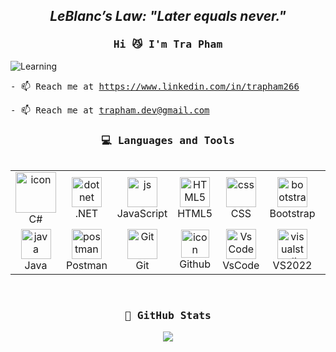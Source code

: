 <h2 align="center"><em><strong>LeBlanc’s Law:</strong> "Later equals never."</em></h2>
<h3 align="center"><samp> Hi 😼 I'm Tra Pham</samp></h3>
<img align="center" alt="Learning" src="https://github.com/user-attachments/assets/0a627ace-0944-4726-8a40-397388f53b9e">

<samp>- 📫 Reach me at https://www.linkedin.com/in/trapham266</samp>

<samp>- 📫 Reach me at trapham.dev@gmail.com</samp>




<!-- Languages -->
<h3 align="center"><samp>💻 Languages and Tools</samp></h3>
<div style="display: flex; align-items: flex-start; align: center">
<table align="center">
    <tr>
      <td align="center" width="100">
        <img src="https://techstack-generator.vercel.app/csharp-icon.svg" alt="icon" width="65" height="65" alt="cs" />
      <br>C#
      </td>
      <td align="center" width="100">
  <img src="https://skillicons.dev/icons?i=dotnet" width="48" height="48" alt="dotnet" />
  <br>.NET
</td>
    <td align="center" width="100">
        <img src="https://skillicons.dev/icons?i=js" alt="js" width="48" height="48" />
      <br>JavaScript
    </td>
    <td align="center"  width="100">
        <img src="https://skillicons.dev/icons?i=html" width="48" height="48" alt="HTML5" />
      <br>HTML5
    </td>
    <td align="center" width="100">
        <img src="https://skillicons.dev/icons?i=css" width="48" height="48" alt="css" />
      <br>CSS
    </td>
    <td align="center"  width="100">
        <img src="https://skillicons.dev/icons?i=bootstrap" width="48" height="48" alt="bootstrap" />
      <br>Bootstrap
    </td>
      <td align="center" width="100">
        <img src="https://skillicons.dev/icons?i=react" width="48" height="48" alt="react" />
      <br>React
      </td>
      
      
  </tr>
 <tr>
   <td align="center" width="100">
        <img src="https://skillicons.dev/icons?i=java" width="48" height="48" alt="java" />
      <br>Java
      </td>
        <td align="center" width="100">
        <img src="https://skillicons.dev/icons?i=postman" width="48" height="48" alt="postman" />
      <br>Postman
    </td>
       <td align="center" width="100"> 
        <img src="https://user-images.githubusercontent.com/25181517/192108372-f71d70ac-7ae6-4c0d-8395-51d8870c2ef0.png" width="48" height="48" alt="Git" />
      <br>Git
    </td>
       <td align="center" width="100">
        <img src="https://skillicons.dev/icons?i=github" alt="icon" width="45" height="45" />
      <br>Github
    </td>
    <td align="center" width="100">
        <img src="https://skillicons.dev/icons?i=vscode" width="48" height="48" alt="VsCode" />
      <br>VsCode
    </td>
   <td align="center" width="100">
  <img src="https://skillicons.dev/icons?i=visualstudio" width="48" height="48" alt="visualstudio" />
  <br>VS2022
</td>
<td align="center" width="100">
        <img src="https://skillicons.dev/icons?i=nodejs" width="48" height="48" alt="Nodejs" />
      <br>Nodejs
      </td>
 </tr>

</table>
</div>

<br>

<h3 align="center"><samp>🐳 GitHub Stats</samp></h3>
<p align="center">
<img src ="https://github-readme-streak-stats.herokuapp.com?user=pctra266&hide_border=true&background=00000000&stroke=5fa0fe&ring=5fa0fe&fire=5fa0fe&currStreakLabel=5fa0fe&sideNums=ffffff&currStreakNum=ffffff&dates=AAAAAA&sideLabels=ffffff">
  <br>
  </p>
